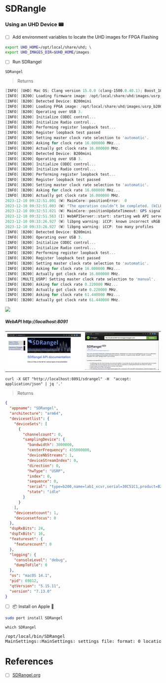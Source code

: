 # SDRangle

### Using an UHD Device &#x1F4DF;

- [ ] Add environment variables to locate the UHD images for FPGA Flashing

```zsh
export UHD_HOME=/opt/local/share/uhd; \
export UHD_IMAGES_DIR=$UHD_HOME/images
```

- [ ] Run SDRangel

```
SDRangel
```
> Returns
```powershell
[INFO] [UHD] Mac OS; Clang version 15.0.0 (clang-1500.0.40.1); Boost_107100; UHD_3.15.0.0-MacPorts-Release
[INFO] [B200] Loading firmware image: /opt/local/share/uhd/images/usrp_b200_fw.hex...
[INFO] [B200] Detected Device: B200mini
[INFO] [B200] Loading FPGA image: /opt/local/share/uhd/images/usrp_b200mini_fpga.bin...
[INFO] [B200] Operating over USB 3.
[INFO] [B200] Initialize CODEC control...
[INFO] [B200] Initialize Radio control...
[INFO] [B200] Performing register loopback test... 
[INFO] [B200] Register loopback test passed
[INFO] [B200] Setting master clock rate selection to 'automatic'.
[INFO] [B200] Asking for clock rate 16.000000 MHz... 
[INFO] [B200] Actually got clock rate 16.000000 MHz.
[INFO] [B200] Detected Device: B200mini
[INFO] [B200] Operating over USB 3.
[INFO] [B200] Initialize CODEC control...
[INFO] [B200] Initialize Radio control...
[INFO] [B200] Performing register loopback test... 
[INFO] [B200] Register loopback test passed
[INFO] [B200] Setting master clock rate selection to 'automatic'.
[INFO] [B200] Asking for clock rate 16.000000 MHz... 
[INFO] [B200] Actually got clock rate 16.000000 MHz.
2023-12-10 09:32:51.001 (W) MainCore::positionError:  0
2023-12-10 09:32:51.003 (W) "The operation couldn’t be completed. (kCLErrorDomain error 1.)"
2023-12-10 09:32:51.021 (W) MainCore::positionUpdateTimeout: GPS signal lost
2023-12-10 09:32:51.563 (I) WebAPIServer::start: starting web API server at http://:8091
2023-12-10 09:33:26.927 (W) libpng warning: iCCP: known incorrect sRGB profile
2023-12-10 09:33:26.927 (W) libpng warning: iCCP: too many profiles
[INFO] [B200] Detected Device: B200mini
[INFO] [B200] Operating over USB 3.
[INFO] [B200] Initialize CODEC control...
[INFO] [B200] Initialize Radio control...
[INFO] [B200] Performing register loopback test... 
[INFO] [B200] Register loopback test passed
[INFO] [B200] Setting master clock rate selection to 'automatic'.
[INFO] [B200] Asking for clock rate 16.000000 MHz... 
[INFO] [B200] Actually got clock rate 16.000000 MHz.
[INFO] [MULTI_USRP] Setting master clock rate selection to 'manual'.
[INFO] [B200] Asking for clock rate 0.220000 MHz... 
[INFO] [B200] Actually got clock rate 0.220000 MHz.
[INFO] [B200] Asking for clock rate 61.440000 MHz... 
[INFO] [B200] Actually got clock rate 61.440000 MHz.
```

<img src=images/SDRangel-usrp-ws.png width='' height='' ></img>

##### WebAPI http://localhost:8091

| | |
|-|-|
| <img src=images/SDRangle-portal.png width='' height=''> </img> | <img src=images/SDRangle-Swagger.png width='' height=''> </img> |

```
curl -X GET "http://localhost:8091/sdrangel" -H  "accept: application/json" | jq '.'
```
> Returns
```json
{
  "appname": "SDRangel",
  "architecture": "arm64",
  "devicesetlist": {
    "deviceSets": [
      {
        "channelcount": 0,
        "samplingDevice": {
          "bandwidth": 3000000,
          "centerFrequency": 435000000,
          "deviceNbStreams": 1,
          "deviceStreamIndex": 0,
          "direction": 0,
          "hwType": "USRP",
          "index": 0,
          "sequence": 0,
          "serial": "type=b200,name=lab1_xcvr,serial=30C51C1,product=B200mini",
          "state": "idle"
        }
      }
    ],
    "devicesetcount": 1,
    "devicesetfocus": 0
  },
  "dspRxBits": 24,
  "dspTxBits": 16,
  "featureset": {
    "featurecount": 0
  },
  "logging": {
    "consoleLevel": "debug",
    "dumpToFile": 0
  },
  "os": "macOS 14.1",
  "pid": 69812,
  "qtVersion": "5.15.11",
  "version": "7.13.0"
}
```

- [ ] 	&#x1F4E6; Install on Apple &#x1F34E;

```zsh
sudo port install SDRangel
```

```
which SDRangel
```
<pre>
/opt/local/bin/SDRangel
MainSettings::MainSettings: settings file: format: 0 location: ~/Library/Preferences/com.f4exb.SDRangel.plist
</pre>

# References

- [ ] [SDRangel.org](https://www.sdrangel.org/)
